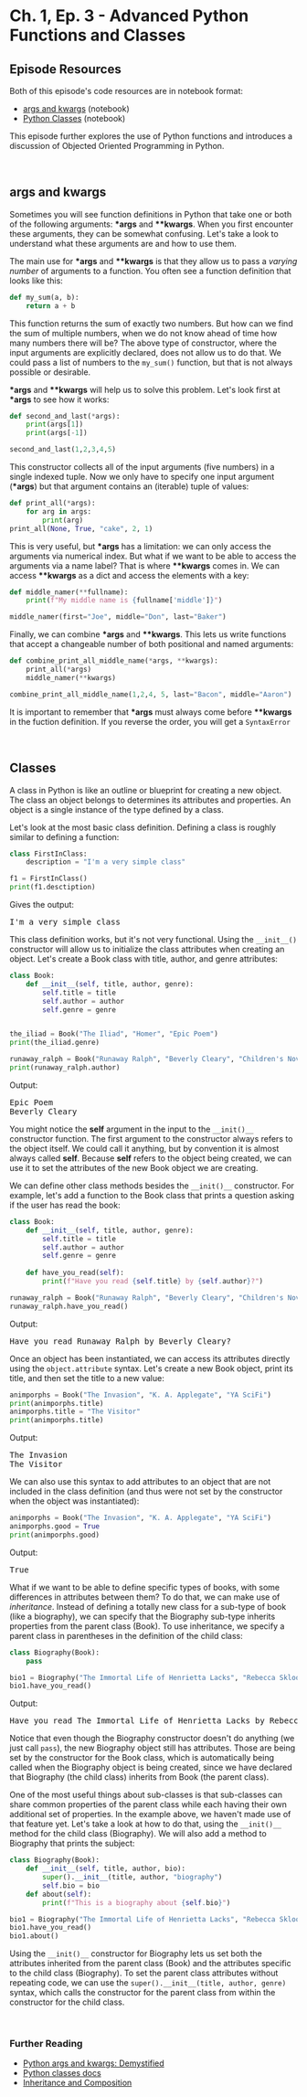 # Ch. 1, Ep. 3 - Advanced Python Functions and Classes

## Episode Resources
Both of this episode's code resources are in notebook format:
- [args and kwargs](01-args-kwargs.ipynb) (notebook)
- [Python Classes](02-classes.ipynb) (notebook)

This episode further explores the use of Python functions and introduces a discussion of Objected Oriented Programming in Python.

<br>

## args and kwargs
Sometimes you will see function definitions in Python that take one or both of the following arguments: <b>*args</b> and <b>**kwargs</b>. When you first encounter these arguments, they can be somewhat confusing. Let's take a look to understand what these arguments are and how to use them.

The main use for <b>*args</b> and <b>**kwargs</b> is that they allow us to pass a *varying number* of arguments to a function. You often see a function definition that looks like this:

```python
def my_sum(a, b):
    return a + b
```

This function returns the sum of exactly two numbers. But how can we find the sum of multiple numbers, when we do not know ahead of time how many numbers there will be? The above type of constructor, where the input arguments are explicitly declared, does not allow us to do that. We could pass a list of numbers to the `my_sum()` function, but that is not always possible or desirable.

<b>*args</b> and <b>**kwargs</b> will help us to solve this problem. Let's look first at <b>*args</b> to see how it works:

```python
def second_and_last(*args):
    print(args[1])
    print(args[-1])

second_and_last(1,2,3,4,5)
```

This constructor collects all of the input arguments (five numbers) in a single indexed tuple. Now we only have to specify one input argument (<b>*args</b>) but that argument contains an (iterable) tuple of values:

```python
def print_all(*args):
    for arg in args:
        print(arg)
print_all(None, True, "cake", 2, 1)
```

This is very useful, but <b>*args</b> has a limitation: we can only access the arguments via numerical index. But what if we want to be able to access the arguments via a name label? That is where <b>**kwargs</b> comes in. We can access <b>**kwargs</b> as a dict and access the elements with a key:

```python
def middle_namer(**fullname):
    print(f"My middle name is {fullname['middle']}")

middle_namer(first="Joe", middle="Don", last="Baker")
```

Finally, we can combine <b>*args</b> and <b>**kwargs</b>. This lets us write functions that accept a changeable number of both positional and named arguments:

```python
def combine_print_all_middle_name(*args, **kwargs):
    print_all(*args)
    middle_namer(**kwargs)

combine_print_all_middle_name(1,2,4, 5, last="Bacon", middle="Aaron")
```

It is important to remember that <b>*args</b> must always come before <b>**kwargs</b> in the fuction definition. If you reverse the order, you will get a `SyntaxError`

<br>

## Classes
A class in Python is like an outline or blueprint for creating a new object. The class an object belongs to determines its attributes and properties. An object is a single instance of the type defined by a class.

Let's look at the most basic class definition. Defining a class is roughly similar to defining a function:

```python
class FirstInClass:
    description = "I'm a very simple class"

f1 = FirstInClass()
print(f1.desctiption)
```

Gives the output:
<pre>
I'm a very simple class
</pre>

This class definition works, but it's not very functional. Using the `__init__()` constructor will allow us to initialize the class attributes when creating an object. Let's create a Book class with title, author, and genre attributes:

```python
class Book:
    def __init__(self, title, author, genre):
        self.title = title
        self.author = author
        self.genre = genre


the_iliad = Book("The Iliad", "Homer", "Epic Poem")
print(the_iliad.genre)

runaway_ralph = Book("Runaway Ralph", "Beverly Cleary", "Children's Novel")
print(runaway_ralph.author)
```

Output:
<pre>
Epic Poem
Beverly Cleary
</pre>

You might notice the **self** argument in the input to the `__init()__` constructor function. The first argument to the constructor always refers to the object itself. We could call it anything, but by convention it is almost always called **self**. Because **self** refers to the object being created, we can use it to set the attributes of the new Book object we are creating.

We can define other class methods besides the `__init()__` constructor. For example, let's add a function to the Book class that prints a question asking if the user has read the book:

```python
class Book:
    def __init__(self, title, author, genre):
        self.title = title
        self.author = author
        self.genre = genre
    
    def have_you_read(self):
        print(f"Have you read {self.title} by {self.author}?")

runaway_ralph = Book("Runaway Ralph", "Beverly Cleary", "Children's Novel")
runaway_ralph.have_you_read()
```

Output:
<pre>
Have you read Runaway Ralph by Beverly Cleary?
</pre>

Once an object has been instantiated, we can access its attributes directly using the `object.attribute` syntax. Let's create a new Book object, print its title, and then set the title to a new value:

```python
animporphs = Book("The Invasion", "K. A. Applegate", "YA SciFi")
print(animporphs.title)
animporphs.title = "The Visitor"
print(animporphs.title)
```

Output:
<pre>
The Invasion
The Visitor
</pre>

We can also use this syntax to add attributes to an object that are not included in the class definition (and thus were not set by the constructor when the object was instantiated):

```python
animporphs = Book("The Invasion", "K. A. Applegate", "YA SciFi")
animporphs.good = True
print(animporphs.good)
```

Output:
<pre>
True
</pre>

What if we want to be able to define specific types of books, with some differences in attributes between them? To do that, we can make use of *inheritance*. Instead of defining a totally new class for a sub-type of book (like a biography), we can specify that the Biography sub-type inherits properties from the parent class (Book). To use inheritance, we specify a parent class in parentheses in the definition of the child class:

```python
class Biography(Book):
    pass

bio1 = Biography("The Immortal Life of Henrietta Lacks", "Rebecca Skloot", "Biography")
bio1.have_you_read()
```

Output:
<pre>
Have you read The Immortal Life of Henrietta Lacks by Rebecca Skloot?
</pre>

Notice that even though the Biography constructor doesn't do anything (we just call `pass`), the new Biography object still has attributes. Those are being set by the constructor for the Book class, which is automatically being called when the Biography object is being created, since we have declared that Biography (the child class) inherits from Book (the parent class).

One of the most useful things about sub-classes is that sub-classes can share common properties of the parent class while each having their own additional set of properties. In the example above, we haven't made use of that feature yet. Let's take a look at how to do that, using the `__init()__` method for the child class (Biography). We will also add a method to Biography that prints the subject:

```python
class Biography(Book):
    def __init__(self, title, author, bio):
        super().__init__(title, author, "biography")
        self.bio = bio
    def about(self):
        print(f"This is a biography about {self.bio}")

bio1 = Biography("The Immortal Life of Henrietta Lacks", "Rebecca Skloot", "Henrietta Lacks")
bio1.have_you_read()
bio1.about()
```

Using the `__init()__` constructor for Biography lets us set both the attributes inherited from the parent class (Book) and the attributes specific to the child class (Biography). To set the parent class attributes without repeating code, we can use the `super().__init__(title, author, genre)` syntax, which calls the constructor for the parent class from within the constructor for the child class.

<br>

### Further Reading
- [Python args and kwargs: Demystified](https://realpython.com/python-kwargs-and-args/)
- [Python classes docs](https://docs.python.org/3/tutorial/classes.html)
- [Inheritance and Composition](https://realpython.com/inheritance-composition-python/)